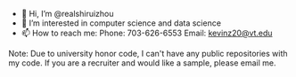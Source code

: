 - 👋 Hi, I’m @realshiruizhou
- 👀 I’m interested in computer science and data science
- 📫 How to reach me:
  Phone: 703-626-6553
  Email: kevinz20@vt.edu
  
 Note: Due to university honor code, I can't have any public repositories with my code. If you are a recruiter and would like a sample, please email me.

<!---
realshiruizhou/realshiruizhou is a ✨ special ✨ repository because its `README.md` (this file) appears on your GitHub profile.
You can click the Preview link to take a look at your changes.
--->
